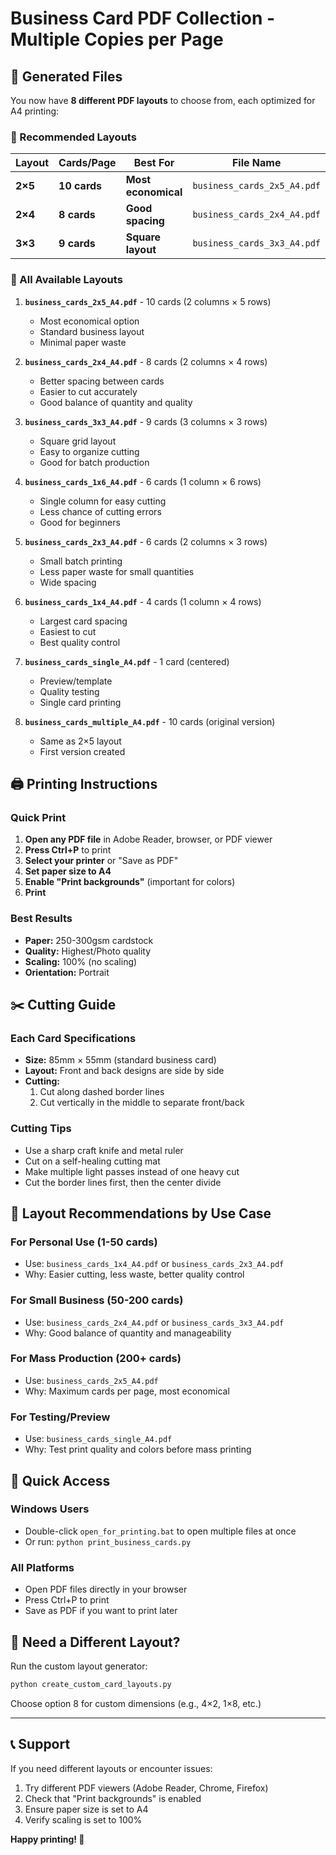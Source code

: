 # Business Card PDF Collection - Multiple Copies per Page

## 📁 Generated Files

You now have **8 different PDF layouts** to choose from, each optimized for A4 printing:

### 🎯 Recommended Layouts

| Layout | Cards/Page | Best For | File Name |
|--------|------------|----------|-----------|
| **2×5** | **10 cards** | **Most economical** | `business_cards_2x5_A4.pdf` |
| **2×4** | **8 cards** | **Good spacing** | `business_cards_2x4_A4.pdf` |
| **3×3** | **9 cards** | **Square layout** | `business_cards_3x3_A4.pdf` |

### 📏 All Available Layouts

1. **`business_cards_2x5_A4.pdf`** - 10 cards (2 columns × 5 rows)
   - Most economical option
   - Standard business layout
   - Minimal paper waste

2. **`business_cards_2x4_A4.pdf`** - 8 cards (2 columns × 4 rows)
   - Better spacing between cards
   - Easier to cut accurately
   - Good balance of quantity and quality

3. **`business_cards_3x3_A4.pdf`** - 9 cards (3 columns × 3 rows)
   - Square grid layout
   - Easy to organize cutting
   - Good for batch production

4. **`business_cards_1x6_A4.pdf`** - 6 cards (1 column × 6 rows)
   - Single column for easy cutting
   - Less chance of cutting errors
   - Good for beginners

5. **`business_cards_2x3_A4.pdf`** - 6 cards (2 columns × 3 rows)
   - Small batch printing
   - Less paper waste for small quantities
   - Wide spacing

6. **`business_cards_1x4_A4.pdf`** - 4 cards (1 column × 4 rows)
   - Largest card spacing
   - Easiest to cut
   - Best quality control

7. **`business_cards_single_A4.pdf`** - 1 card (centered)
   - Preview/template
   - Quality testing
   - Single card printing

8. **`business_cards_multiple_A4.pdf`** - 10 cards (original version)
   - Same as 2×5 layout
   - First version created

## 🖨️ Printing Instructions

### Quick Print
1. **Open any PDF file** in Adobe Reader, browser, or PDF viewer
2. **Press Ctrl+P** to print
3. **Select your printer** or "Save as PDF"
4. **Set paper size to A4**
5. **Enable "Print backgrounds"** (important for colors)
6. **Print**

### Best Results
- **Paper:** 250-300gsm cardstock
- **Quality:** Highest/Photo quality
- **Scaling:** 100% (no scaling)
- **Orientation:** Portrait

## ✂️ Cutting Guide

### Each Card Specifications
- **Size:** 85mm × 55mm (standard business card)
- **Layout:** Front and back designs are side by side
- **Cutting:** 
  1. Cut along dashed border lines
  2. Cut vertically in the middle to separate front/back

### Cutting Tips
- Use a sharp craft knife and metal ruler
- Cut on a self-healing cutting mat
- Make multiple light passes instead of one heavy cut
- Cut the border lines first, then the center divide

## 🎨 Layout Recommendations by Use Case

### For Personal Use (1-50 cards)
- Use: `business_cards_1x4_A4.pdf` or `business_cards_2x3_A4.pdf`
- Why: Easier cutting, less waste, better quality control

### For Small Business (50-200 cards)
- Use: `business_cards_2x4_A4.pdf` or `business_cards_3x3_A4.pdf`
- Why: Good balance of quantity and manageability

### For Mass Production (200+ cards)
- Use: `business_cards_2x5_A4.pdf`
- Why: Maximum cards per page, most economical

### For Testing/Preview
- Use: `business_cards_single_A4.pdf`
- Why: Test print quality and colors before mass printing

## 📱 Quick Access

### Windows Users
- Double-click `open_for_printing.bat` to open multiple files at once
- Or run: `python print_business_cards.py`

### All Platforms
- Open PDF files directly in your browser
- Press Ctrl+P to print
- Save as PDF if you want to print later

## 🔧 Need a Different Layout?

Run the custom layout generator:
```bash
python create_custom_card_layouts.py
```

Choose option 8 for custom dimensions (e.g., 4×2, 1×8, etc.)

---

## 📞 Support

If you need different layouts or encounter issues:
1. Try different PDF viewers (Adobe Reader, Chrome, Firefox)
2. Check that "Print backgrounds" is enabled
3. Ensure paper size is set to A4
4. Verify scaling is set to 100%

**Happy printing! 🎉**
